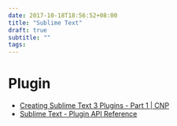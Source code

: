 ```yaml
---
date: 2017-10-18T18:56:52+08:00
title: "Sublime Text"
draft: true
subtitle: ""
tags:
---
```


# Plugin
- [Creating Sublime Text 3 Plugins - Part 1 | CNP][&1]
- [Sublime Text - Plugin API Reference][&2]

[&1]: https://cnpagency.com/blog/creating-sublime-text-3-plugins-part-1/
[&2]: http://www.sublimetext.com/docs/api-reference#
